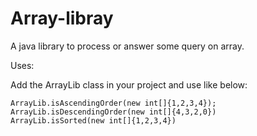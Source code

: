 # Array-libray
A java library to process or answer some query on array. 

Uses: 

Add the ArrayLib class in your project and use like below:

```
ArrayLib.isAscendingOrder(new int[]{1,2,3,4});
ArrayLib.isDescendingOrder(new int[]{4,3,2,0})
ArrayLib.isSorted(new int[]{1,2,3,4})
```